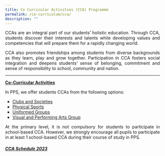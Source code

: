 ```yaml
---
title: Co Curricular Activities (CCA) Programme
permalink: /co-curriculum/cca/
description: ""
---
```

<p style="text-align:justify">CCAs are an integral part of our students’ holistic education. Through CCA, students discover their interests and talents while developing values and competencies that will prepare them for a rapidly changing world. </p>
<p style="text-align:justify">CCA also promotes friendships among students from diverse backgrounds as they learn, play and grow together. Participation in CCA fosters social integration and deepens students’ sense of belonging, commitment and sense of responsibility to school, community and nation.</p>

------

<p style="font-weight:bold"><a target="_blank" href="https://www.moe.gov.sg/education-in-sg/our-programmes/cca">Co-Curricular Activities</a></p>


<p style="text-align:justify">In PPS, we offer students CCAs from the following options:
</p><ul style="list-style:square">
	<li><a target="_blank" href="/cca/Clubs-and-Societies/robotics/">Clubs and Societies</a></li>
	<li><a target="_blank" href="/cca/Physical-Sports/basketball/">Physical Sports</a></li>
	<li><a target="_blank" href="/cca/Uniformed-Groups/boys-brigade/">Uniformed Groups</a></li>
<li><a target="_blank" href="/cca/Visual-and-Performing-Arts/arts-n-craft-club/">Visual and Performing Arts Group</a></li></ul><p></p>

<p style="text-align:justify">At the primary level, it is not compulsory for students to participate in school-based CCA. However, we strongly encourage all pupils to participate in at least 1 school-based CCA during their course of study in PPS.</p>

<h5><a target="_blank" href="/files/CCA/CCA%20Schedule%202023.pdf">CCA Schedule 2023</a></h5>